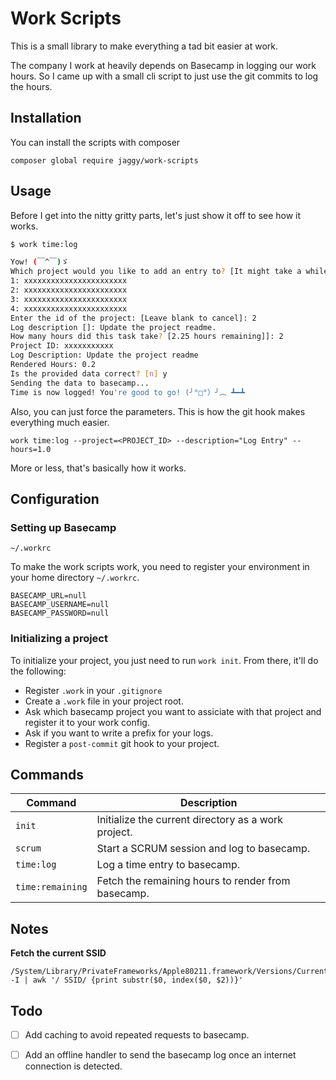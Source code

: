 # Work Scripts

This is a small library to make everything a tad bit easier at work.

The company I work at heavily depends on Basecamp in logging our work hours. So I came up with a small cli script to just use the git commits to log the hours.

## Installation

You can install the scripts with composer

```
composer global require jaggy/work-scripts
```

## Usage

Before I get into the nitty gritty parts, let's just show it off to see how it works.

```bash
$ work time:log

Yow! (￣^￣)ゞ
Which project would you like to add an entry to? [It might take a while to fetch the project list]
1: xxxxxxxxxxxxxxxxxxxxxxx
2: xxxxxxxxxxxxxxxxxxxxxxx
3: xxxxxxxxxxxxxxxxxxxxxxx
4: xxxxxxxxxxxxxxxxxxxxxxx
Enter the id of the project: [Leave blank to cancel]: 2
Log description []: Update the project readme.
How many hours did this task take? [2.25 hours remaining]]: 2
Project ID: xxxxxxxxxxx
Log Description: Update the project readme
Rendered Hours: 0.2
Is the provided data correct? [n] y
Sending the data to basecamp...
Time is now logged! You're good to go! (╯°□°）╯︵ ┻━┻
```

Also, you can just force the parameters. This is how the git hook makes everything much easier.

```
work time:log --project=<PROJECT_ID> --description="Log Entry" --hours=1.0
```

More or less, that's basically how it works.

## Configuration

### Setting up Basecamp

`~/.workrc`

To make the work scripts work, you need to register your environment in your home directory `~/.workrc`.

```
BASECAMP_URL=null
BASECAMP_USERNAME=null
BASECAMP_PASSWORD=null
```

### Initializing a project

To initialize your project, you just need to run `work init`. From there, it'll do the following:
- Register `.work` in your `.gitignore`
- Create a `.work` file in your project root.
- Ask which basecamp project you want to assiciate with that project and register it to your work config.
- Ask if you want to write a prefix for your logs.
- Register a `post-commit` git hook to your project.

## Commands

| Command          | Description                                          |
|------------------|------------------------------------------------------|
| `init`           | Initialize the current directory as a work project.  |
| `scrum`          | Start a SCRUM session and log to basecamp.           |
| `time:log`       | Log a time entry to basecamp.                        |
| `time:remaining` | Fetch the remaining hours to render from basecamp.   |

## Notes

**Fetch the current SSID**

```
/System/Library/PrivateFrameworks/Apple80211.framework/Versions/Current/Resources/airport -I | awk '/ SSID/ {print substr($0, index($0, $2))}'
```


## Todo
- [ ] Add caching to avoid repeated requests to basecamp.
- [ ] Add an offline handler to send the basecamp log once an internet connection is detected.


